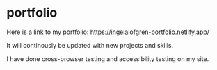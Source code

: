 # portfolio

Here is a link to my portfolio: https://ingelalofgren-portfolio.netlify.app/

It will continously be updated with new projects and skills. 

I have done cross-browser testing and accessibility testing on my site.
